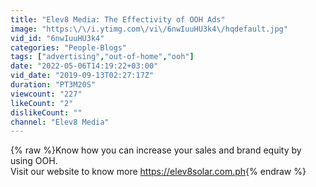 ```yaml
---
title: "Elev8 Media: The Effectivity of OOH Ads"
image: "https:\/\/i.ytimg.com\/vi\/6nwIuuHU3k4\/hqdefault.jpg"
vid_id: "6nwIuuHU3k4"
categories: "People-Blogs"
tags: ["advertising","out-of-home","ooh"]
date: "2022-05-06T14:19:22+03:00"
vid_date: "2019-09-13T02:27:17Z"
duration: "PT3M20S"
viewcount: "227"
likeCount: "2"
dislikeCount: ""
channel: "Elev8 Media"
---
```

{% raw %}Know how you can increase your sales and brand equity by using OOH.<br />Visit our website to know more <a rel="nofollow" target="blank" href="https://elev8solar.com.ph">https://elev8solar.com.ph</a>{% endraw %}

